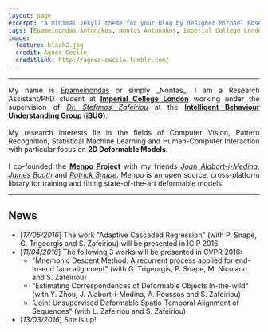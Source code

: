 ```yaml
---
layout: page
excerpt: "A minimal Jekyll theme for your blog by designer Michael Rose."
tags: [Epameinondas Antonakos, Nontas Antonakos, Imperial College London, Computer Vision, Deformable Models, Menpo]
image:
  feature: black2.jpg
  credit: Agnes Cecile
  creditlink: http://agnes-cecile.tumblr.com/
---
```


---

<p align="justify">My name is <a href="https://en.wikipedia.org/wiki/Epaminondas">Epameinondas</a> or simply _Nontas_. I am a Research Assistant/PhD student at <a href="http://www.imperial.ac.uk/computing"><b>Imperial College London</b></a> working under the supervision of <a href="https://wp.doc.ic.ac.uk/szafeiri/"><i>Dr. Stefanos Zafeiriou</i></a> at the <a href="http://ibug.doc.ic.ac.uk/"><b>Intelligent Behaviour Understanding Group (iBUG)</b></a>.<br/><br/>
My research interests lie in the fields of Computer Vision, Pattern Recognition, Statistical Machine Learning and Human-Computer Interaction with particular focus on <b>2D Deformable Models</b>.<br/><br/>
I co-founded the <a href="http://www.menpo.org/"><b>Menpo Project</b></a> with my friends <a href="https://github.com/jalabort"><i>Joan Alabort-i-Medina</i></a>, <a href="http://www.jamesabooth.com/"><i>James Booth</i></a> and <a href="http://patricksnape.github.io/"><i>Patrick Snape</i></a>. Menpo is an open source, cross-platform library for training and fitting state-of-the-art deformable models.</p>

---

## News
* [*17/05/2016*] The work "Adaptive Cascaded Regression" (with P. Snape, G. Trigeorgis and S. Zafeiriou) will be presented in ICIP 2016.
* [*11/04/2016*] The following 3 works will be presented in CVPR 2016:
  * "Mnemonic Descent Method: A recurrent process applied for end-to-end face alignment" (with G. Trigeorgis, P. Snape, M. Nicolaou and S. Zafeiriou)
  * "Estimating Correspondences of Deformable Objects In-the-wild" (with Y. Zhou, J. Alabort-i-Medina, A. Roussos and S. Zafeiriou)
  * "Joint Unsupervised Deformable Spatio-Temporal Alignment of Sequences" (with L. Zafeiriou and S. Zafeiriou)
* [*13/03/2016*] Site is up!

